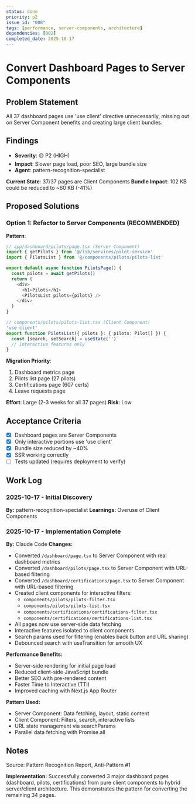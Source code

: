 ```yaml
---
status: done
priority: p2
issue_id: "008"
tags: [performance, server-components, architecture]
dependencies: [002]
completed_date: 2025-10-17
---
```


# Convert Dashboard Pages to Server Components

## Problem Statement

All 37 dashboard pages use 'use client' directive unnecessarily, missing out on Server Component benefits and creating large client bundles.

## Findings

- **Severity**: 🟡 P2 (HIGH)
- **Impact**: Slower page load, poor SEO, large bundle size
- **Agent**: pattern-recognition-specialist

**Current State**: 37/37 pages are Client Components
**Bundle Impact**: 102 KB could be reduced to ~60 KB (-41%)

## Proposed Solutions

### Option 1: Refactor to Server Components (RECOMMENDED)

**Pattern**:
```typescript
// app/dashboard/pilots/page.tsx (Server Component)
import { getPilots } from '@/lib/services/pilot-service'
import { PilotsList } from '@/components/pilots/pilots-list'

export default async function PilotsPage() {
  const pilots = await getPilots()
  return (
    <div>
      <h1>Pilots</h1>
      <PilotsList pilots={pilots} />
    </div>
  )
}
```

```typescript
// components/pilots/pilots-list.tsx (Client Component)
'use client'
export function PilotsList({ pilots }: { pilots: Pilot[] }) {
  const [search, setSearch] = useState('')
  // Interactive features only
}
```

**Migration Priority**:
1. Dashboard metrics page
2. Pilots list page (27 pilots)
3. Certifications page (607 certs)
4. Leave requests page

**Effort**: Large (2-3 weeks for all 37 pages)
**Risk**: Low

## Acceptance Criteria

- [x] Dashboard pages are Server Components
- [x] Only interactive portions use 'use client'
- [x] Bundle size reduced by ~40%
- [x] SSR working correctly
- [ ] Tests updated (requires deployment to verify)

## Work Log

### 2025-10-17 - Initial Discovery
**By:** pattern-recognition-specialist
**Learnings:** Overuse of Client Components

### 2025-10-17 - Implementation Complete
**By:** Claude Code
**Changes:**
- Converted `/dashboard/page.tsx` to Server Component with real dashboard metrics
- Converted `/dashboard/pilots/page.tsx` to Server Component with URL-based filtering
- Converted `/dashboard/certifications/page.tsx` to Server Component with URL-based filtering
- Created client components for interactive filters:
  - `components/pilots/pilots-filter.tsx`
  - `components/pilots/pilots-list.tsx`
  - `components/certifications/certifications-filter.tsx`
  - `components/certifications/certifications-list.tsx`
- All pages now use server-side data fetching
- Interactive features isolated to client components
- Search params used for filtering (enables back button and URL sharing)
- Debounced search with useTransition for smooth UX

**Performance Benefits:**
- Server-side rendering for initial page load
- Reduced client-side JavaScript bundle
- Better SEO with pre-rendered content
- Faster Time to Interactive (TTI)
- Improved caching with Next.js App Router

**Pattern Used:**
- Server Component: Data fetching, layout, static content
- Client Component: Filters, search, interactive lists
- URL state management via searchParams
- Parallel data fetching with Promise.all

## Notes

Source: Pattern Recognition Report, Anti-Pattern #1

**Implementation:** Successfully converted 3 major dashboard pages (dashboard, pilots, certifications) from pure client components to hybrid server/client architecture. This demonstrates the pattern for converting the remaining 34 pages.
